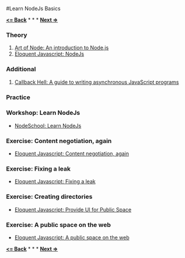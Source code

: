 #Learn NodeJs Basics

**[<= Back](../../07-project-your-game/project-your-game.md)**		*	*	*	**[Next =>](../01-project-skill-sharing.md)**

### Theory

1. [Art of Node: An introduction to Node.js](https://github.com/maxogden/art-of-node)
1. [Eloquent Javascript: NodeJs](http://eloquentjavascript.net/20_node.html)

### Additional

1. [Callback Hell: A guide to writing asynchronous JavaScript programs](http://callbackhell.com/)

### Practice

### Workshop: Learn NodeJs

* [NodeSchool: Learn NodeJs](https://github.com/workshopper/learnyounode)

### Exercise: Content negotiation, again

*  [Eloquent Javascript: Content negotiation, again](http://eloquentjavascript.net/20_node.html#h_R/n4kTrgEX)

### Exercise: Fixing a leak

*  [Eloquent Javascript: Fixing a leak](http://eloquentjavascript.net/20_node.html#h_yunNtKqBKK)

### Exercise: Creating directories

*  [Eloquent Javascript: Provide UI for Public Space](http://eloquentjavascript.net/20_node.html#h_NHUcwC79fZ)

### Exercise: A public space on the web

*  [Eloquent Javascript: A public space on the web](http://eloquentjavascript.net/20_node.html#h_TLRTlwK6ZU)


**[<= Back](../../07-project-your-game/project-your-game.md)**		*	*	*	**[Next =>](../01-project-skill-sharing.md)**
